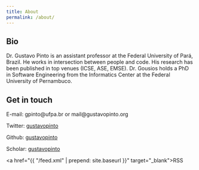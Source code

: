 ```yaml
---
title: About
permalink: /about/
---
```


## Bio

Dr. Gustavo Pinto is an assistant professor at the Federal University of Pará, Brazil. He works in intersection between people and code. His research has been published in top venues (ICSE, ASE, EMSE). Dr. Gousios holds a PhD in Software Engineering from the Informatics Center at the Federal University of Pernambuco.

## Get in touch

E-mail: gpinto<span style="display:none">ignorethis</span>@ufpa.br or mail<span style="display:none">ignorethis</span>@gustavopinto.org

Twitter: [gustavopinto](https://twitter.com/gustavopinto)

Github: [gustavopinto](https://github.com/gustavopinto)

Scholar: [gustavopinto](https://scholar.google.com/citations?user=dOeggYMAAAAJ&hl=en)

<a href="{{ "/feed.xml" | prepend: site.baseurl }}" target="_blank">RSS</a>


<!--
<div class="picture">
   <img style="width: 375px;" src="http://gustavopinto.org/lost+found/ghlp.jpg" />
</div>
-->
